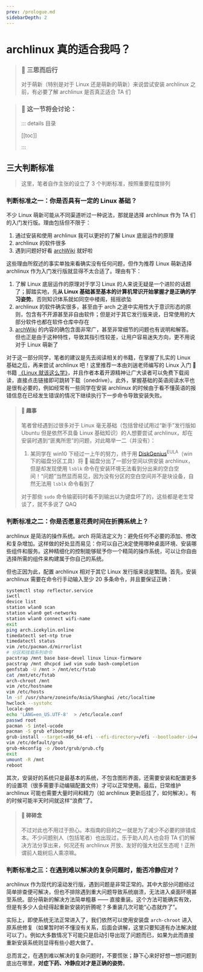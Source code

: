 ```yaml
---
prev: /prologue.md
sidebarDepth: 2
---
```


# archlinux 真的适合我吗？

> ### 🍉 三思而后行
>
> 对于萌新（特别是对于 Linux 还是萌新的萌新）来说尝试安装 archlinux 之前，有必要了解 archlinux 是否真正适合 TA 们

> ### 🔖 这一节将会讨论：
>
> ::: details 目录
>
> [[toc]]
>
> :::

## 三大判断标准

> 这里，笔者自作主张的设立了 3 个判断标准，按照重要程度排列

### 判断标准之一：你是否具有一定的 Linux 基础？

不少 Linux 萌新可能从不同渠道听过一种说法，那就是选择 archlinux 作为 TA 们的入门发行版。理由包括但不限于：

1. 通过安装和使用 archlinux 我可以更好的了解 Linux 底层运作的原理
2. archlinux 的软件很多
3. 遇到问题好好看 [archWiki](<https://wiki.archlinux.org/title/Main_page_(%E7%AE%80%E4%BD%93%E4%B8%AD%E6%96%87)>) 就好啦

这些理由所叙述的事实单独来看确实没有任何问题，但作为推荐 Linux 萌新选择 archlinux 作为入门发行版就显得不太合适了。理由有下：

1. 了解 Linux 底层运作的原理对于学习 Linux 的人来说无疑是一个进阶的话题了；脚踏实地，先**从 Linux 基础甚至基本的计算机常识开始掌握才是正确的学习姿势**。否则知识体系就如同空中楼阁，摇摇欲坠
2. archlinux 的软件确实很多，甚至由于 arch 之道中实用性大于意识形态的原则，包含有不开源甚至非自由软件；但是对于其它发行版来说，日常使用的大部分软件也都在软件仓库中存在
3. [archWiki](<https://wiki.archlinux.org/title/Main_page_(%E7%AE%80%E4%BD%93%E4%B8%AD%E6%96%87)>) 的内容的确包含面非常广，甚至非常细节的问题也有说明和解答。但也正是由于这种特性，导致其指引性较差，让用户容易迷失方向，更不用说对于 Linux 萌新了

对于这一部分同学，笔者的建议是先去阅读相关的书籍，在掌握了扎实的 Linux 基础之后，再来尝试 archlinux 吧！这里推荐一本由刘遄老师编写的 Linux 入门 📖 书籍 [《Linux 就该这么学》](https://1drv.ms/b/s!AlPueKsomjVKyFcLj_2irwckcLnd?e=A90XOh)，并且作者本着开源精神让广大读者可以免费下载阅读，直接点击链接即可跳转下载（onedrive）。此外，掌握基础的英语阅读水平也是很有必要的，例如经常有一些同学在安装 archlinux 的时候由于看不懂英语的报错信息在已经发生错误的情况下继续执行下一步命令导致安装失败。

> #### 🍧 趣事
>
> 笔者曾经遇到过很多对于 Linux 毫无基础（包括曾经试用过“新手”发行版如 Ubuntu 但是依然不具备 Linux 基础知识）的人想要尝试 archlinux，却在安装时遇到“匪夷所思”的问题，对此略举一二（并没有）：
>
> 1. 某同学在 win10 下经过一上午的努力，终于用 [DiskGenius](https://www.diskgenius.cn/)<sup>EULA</sup>（win 下的磁盘分区工具）将 💾 磁盘分出了一部分空间以供安装 archlinux，但是却发现使用 `lsblk` 命令在安装环境无法看到分出来的空白空间！“问题”当然显而易见，因为没有分区的空白空间并不是块设备，自然无法用 `lsblk` 命令看到了
>
> 对于那些 `sudo` 命令输密码时看不到输出以为键盘坏了的，这些都是老生常谈了，就不多说了 QAQ

### 判断标准之二：你是否愿意花费时间在折腾系统上？

archlinux 是简洁的操作系统。arch 将简洁定义为：避免任何不必要的添加、修改和复杂增加。这样做的好处显而易见：你可以自己决定使用哪种桌面环境、安装哪些组件和服务。这种精细化的控制能够赋予你一个精简的操作系统，可以让你自由选择所需的组件来构建属于你自己的系统。

但也正因为此，配置 archlinux 相对于其它 Linux 发行版来说是繁琐。首先，安装 archlinux 需要在命令行手动输入至少 20 多条命令，并且要保证正确：

```bash
systemctl stop reflector.service
iwctl
device list
station wlan0 scan
station wlan0 get-networks
station wlan0 connect wifi-name
exit
ping arch.icekylin.online
timedatectl set-ntp true
timedatectl status
vim /etc/pacman.d/mirrorlist
# 分区和挂载系列命令
pacstrap /mnt base base-devel linux linux-firmware
pacstrap /mnt dhcpcd iwd vim sudo bash-completion
genfstab -U /mnt > /mnt/etc/fstab
cat /mnt/etc/fstab
arch-chroot /mnt
vim /etc/hostname
vim /etc/hosts
ln -sf /usr/share/zoneinfo/Asia/Shanghai /etc/localtime
hwclock --systohc
locale-gen
echo 'LANG=en_US.UTF-8'  > /etc/locale.conf
passwd root
pacman -S intel-ucode
pacman -S grub efibootmgr
grub-install --target=x86_64-efi --efi-directory=/efi --bootloader-id=ARCH
vim /etc/default/grub
grub-mkconfig -o /boot/grub/grub.cfg
exit
umount -R /mnt
reboot
```

其次，安装好的系统只是最基本的系统，不包含图形界面，还需要安装和配置更多的设置项（很多需要手动编辑配置文件）才可以正常使用。最后，日常维护 archlinux 可能也需要大量时间和精力（如 archlinux 更新后挂了，如何解决）。有的时候可能半天时间就这样“浪费”了。

> #### 🍧 碎碎念
>
> 不过对此也不用过于担心。本指南的目的之一就是为了减少不必要的排错成本。不少问题别人（包括笔者）也出现过，乐于助人的人也会将 TA 们的解决方法分享出来，何况还有 archlinux 开放、友好的强大社区生态呢！正所谓前人栽树后人乘凉嘛。

### 判断标准之三：在遇到难以解决的复杂问题时，能否冷静应对？

archlinux 作为现代的滚动发行版，遇到问题是非常正常的。其中大部分问题经过简单排查便可解决，但也不排除遇到重大问题导致系统崩溃，无法进入桌面环境甚至系统。部分萌新的解决方法简单粗暴 —— 直接重装。这个方法可能确实有效，但是有多少人会经得起重新安装的折腾呢？多重装几次可能“心态就炸了”。

实际上，即使系统无法正常进入了，我们依然可以使用安装盘 `arch-chroot` 进入原系统修复（如果暂时听不懂没有关系，后面会讲解，这里只要知道有办法解决就可以了）。例如大多数情况下可能只是启动引导出现了问题而已，如果为此而直接重新安装系统则显得有些小题大做了。

总而言之，在遇到难以解决的复杂问题时，不要慌张；静下心来好好想一想问题到底出在哪里，**对症下药、冷静应对才是正确的姿势**。
